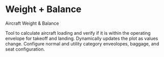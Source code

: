 # Weight + Balance
Aircraft Weight &amp; Balance

Tool to calculate aircraft loading and verify if it is within the operating envelope for takeoff and landing.  Dynamically updates the plot as values change.  Configure normal and utility category enveolopes, baggage, and seat configuration.
